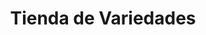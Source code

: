 ---
title: "Tienda de Variedades"
url: /ciudad-satelite/tienda-de-variedades-calle-25-b/
shop: Lebensmittel
---